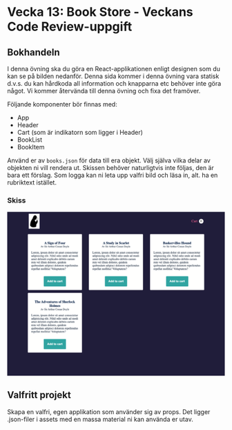 # Vecka 13: Book Store - Veckans Code Review-uppgift

## Bokhandeln

I denna övning ska du göra en React-applikationen enligt designen som du kan se på bilden nedanför. Denna sida kommer i denna övning vara statisk d.v.s. du kan hårdkoda all information och knapparna etc behöver inte göra något. Vi kommer återvända till denna övning och fixa det framöver.

Följande komponenter bör finnas med:

- App
- Header
- Cart (som är indikatorn som ligger i Header)
- BookList
- BookItem

Använd er av ```books.json``` för data till era objekt. Välj själva vilka delar av objekten ni vill rendera ut. Skissen behöver naturligtvis inte följas, den är bara ett förslag. Som logga kan ni leta upp valfri bild och läsa in, alt. ha en rubriktext istället.

### Skiss
![Screenshot](./assets/bookstore.png)

## Valfritt projekt

Skapa en valfri, egen applikation som använder sig av props. Det ligger .json-filer i assets med en massa material ni kan använda er utav.  

